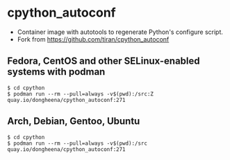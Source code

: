 # cpython_autoconf
- Container image with autotools to regenerate Python's configure script.
- Fork from https://github.com/tiran/cpython_autoconf

## Fedora, CentOS and other SELinux-enabled systems with podman

```shell
$ cd cpython
$ podman run --rm --pull=always -v$(pwd):/src:Z quay.io/dongheena/cpython_autoconf:271
```

## Arch, Debian, Gentoo, Ubuntu

```shell
$ cd cpython
$ podman run --rm --pull=always -v$(pwd):/src quay.io/dongheena/cpython_autoconf:271
```
